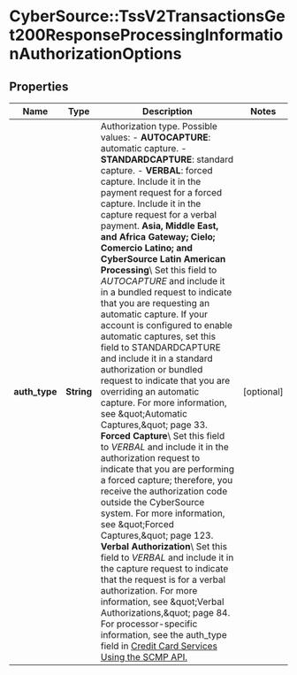 # CyberSource::TssV2TransactionsGet200ResponseProcessingInformationAuthorizationOptions

## Properties
Name | Type | Description | Notes
------------ | ------------- | ------------- | -------------
**auth_type** | **String** | Authorization type.  Possible values:   - **AUTOCAPTURE**: automatic capture.  - **STANDARDCAPTURE**: standard capture.  - **VERBAL**: forced capture. Include it in the payment request for a forced capture. Include it in the capture request for a verbal payment.  **Asia, Middle East, and Africa Gateway; Cielo; Comercio Latino; and CyberSource Latin American Processing**\\ Set this field to _AUTOCAPTURE_ and include it in a bundled request to indicate that you are requesting an automatic capture. If your account is configured to enable automatic captures, set this field to STANDARDCAPTURE and include it in a standard authorization or bundled request to indicate that you are overriding an automatic capture. For more information, see \&quot;Automatic Captures,\&quot; page 33.  **Forced Capture**\\ Set this field to _VERBAL_ and include it in the authorization request to indicate that you are performing a forced capture; therefore, you receive the authorization code outside the CyberSource system. For more information, see \&quot;Forced Captures,\&quot; page 123.  **Verbal Authorization**\\ Set this field to _VERBAL_ and include it in the capture request to indicate that the request is for a verbal authorization. For more information, see \&quot;Verbal Authorizations,\&quot; page 84.  For processor-specific information, see the auth_type field in [Credit Card Services Using the SCMP API.](http://apps.cybersource.com/library/documentation/dev_guides/CC_Svcs_SCMP_API/html)  | [optional] 


